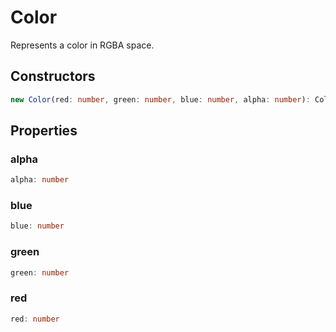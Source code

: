 # Color

Represents a color in RGBA space.

## Constructors

```typescript
new Color(red: number, green: number, blue: number, alpha: number): Color
```

## Properties

### alpha

```typescript
alpha: number
```

### blue

```typescript
blue: number
```

### green

```typescript
green: number
```

### red

```typescript
red: number
```

